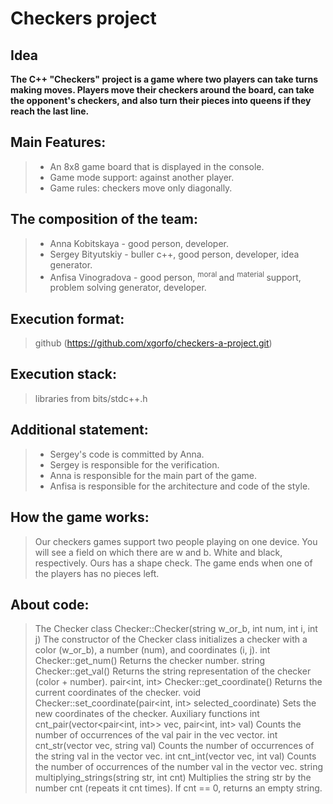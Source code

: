 
  # Сheckers project
## Idea

**The C++ "Checkers" project is a game where two players can take turns making moves. Players move their checkers around the board, can take the opponent's checkers, and also turn their pieces into queens if they reach the last line.**


##  Main Features:
> - An 8x8 game board that is displayed in the console.
> - Game mode support: against another player.
> - Game rules: checkers move only diagonally.
## The composition of the team:

> - Anna Kobitskaya - good person, developer.
> - Sergey Bityutskiy - buller c++, good person, developer, idea generator.
> - Anfisa Vinogradova - good person, <sup> moral </sup> and <sup> material </sup> support, problem solving generator, developer.


## Execution format:
> github (https://github.com/xgorfo/checkers-a-project.git)

## Execution stack:
> libraries from bits/stdc++.h


## Additional statement:
> - Sergey's code is committed by Anna.
> - Sergey is responsible for the verification.
> - Anna is responsible for the main part of the game.
> - Anfisa is responsible for the architecture and code of the style.

## How the game works: 
> Our checkers games support two people playing on one device. You will see a field on which there are w and b. White and black, respectively. Ours has a shape check.
> The game ends when one of the players has no pieces left.
>
 ## About code:
> The Checker class
> Checker::Checker(string w_or_b, int num, int i, int j)
> The constructor of the Checker class initializes a checker with a color (w_or_b), a number (num), and coordinates (i, j).
> int Checker::get_num()
> Returns the checker number.
> string Checker::get_val()
> Returns the string representation of the checker (color + number).
> pair<int, int> Checker::get_coordinate()
> Returns the current coordinates of the checker.
> void Checker::set_coordinate(pair<int, int> selected_coordinate)
> Sets the new coordinates of the checker.
> Auxiliary functions
> int cnt_pair(vector<pair<int, int>> vec, pair<int, int> val)
> Counts the number of occurrences of the val pair in the vec vector.
> int cnt_str(vector<string> vec, string val)
> Counts the number of occurrences of the string val in the vector vec.
> int cnt_int(vector<int> vec, int val)
> Counts the number of occurrences of the number val in the vector vec.
> string multiplying_strings(string str, int cnt)
> Multiplies the string str by the number cnt (repeats it cnt times). If cnt == 0, returns an empty string.
